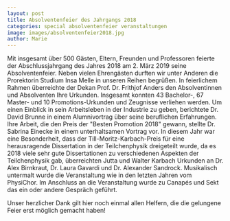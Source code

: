 ```yaml
---
layout: post
title: Absolventenfeier des Jahrgangs 2018
categories: special absolventenfeier veranstaltungen
image: images/absolventenfeier2018.jpg
author: Marie
---
```




Mit insgesamt über 500 Gästen, Eltern, Freunden und Professoren feierte der Abschlussjahrgang 
des Jahres 2018 am 2. März 2019 seine Absolventenfeier.
Neben vielen Ehrengästen durften wir unter Anderen die Prorektorin Studium Insa Melle in unseren Reihen begrüßen.
In feierlichem Rahmen überreichte der Dekan Prof. Dr. Frithjof Anders den Absolventinnen und Absolventen Ihre Urkunden.
Insgesamt konnten 43 Bachelor-, 67 Master- und 10 Promotions-Urkunden und Zeugnisse verliehen werden.
Um einen Einblick in sein Arbeitsleben in der Industrie zu geben, berichtete Dr. David Brunne in einem Alumnivortrag 
über seine beruflichen Erfahrungen.
Ihre Arbeit, die den Preis der "Besten Promotion 2018" gewann, stellte Dr. Sabrina Einecke in einem unterhaltsamen Vortrag vor.
In diesem Jahr war eine Besonderheit, dass der Till-Moritz-Karbach-Preis für eine herausragende Dissertation in der Teilchenphysik 
dreigeteilt wurde, da es 2018 viele sehr gute Dissertationen zu verschiedenen Aspekten der Teilchenphysik gab, überreichten 
Jutta und Walter Karbach Urkunden an Dr. Alex Birnkraut, Dr. Laura Gavardi und Dr. Alexander Sandrock. 
Musikalisch untermalt wurde die Veranstaltung wie in den letzten Jahren vom PhysiChor.
Im Anschluss an die Veranstaltung wurde zu Canapés und Sekt das ein oder andere Gespräch geführt.

Unser herzlicher Dank gilt hier noch einmal allen Helfern, die die gelungene Feier erst möglich gemacht haben!

